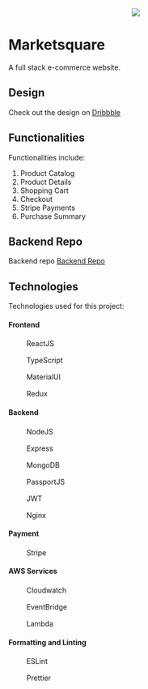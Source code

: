 <div align="center">
  <img src="https://firebasestorage.googleapis.com/v0/b/marketsquare-62b8e.appspot.com/o/logos%2Flogo-horizontal.png?alt=media&token=ee9b57d6-ec00-4dff-a683-d015f3db9ea3&_gl=1*1jyrwog*_ga*MTcyMjg1OTQuMTY4NTMxNjU0MA..*_ga_CW55HF8NVT*MTY4NTUyMDM2NS4yLjEuMTY4NTUyMDQ4My4wLjAuMA..">
</div>


# Marketsquare

A full stack e-commerce website.

## Design

Check out the design on [Dribbble](https://dribbble.com/shots/21591624-Marketsquare)

## Functionalities

Functionalities include:

1. Product Catalog
2. Product Details
3. Shopping Cart
4. Checkout
5. Stripe Payments
6. Purchase Summary

## Backend Repo

Backend repo [Backend Repo](https://github.com/taravannheng/marketsquare-backend)

## Technologies

Technologies used for this project:

#### Frontend

<img src="https://cdn.jsdelivr.net/gh/devicons/devicon/icons/react/react-original.svg" height="16" width="16" /> &nbsp; &nbsp; ReactJS

<img src="https://cdn.jsdelivr.net/gh/devicons/devicon/icons/typescript/typescript-original.svg" height="16" width="16" /> &nbsp; &nbsp; TypeScript

<img src="https://cdn.jsdelivr.net/gh/devicons/devicon/icons/materialui/materialui-original.svg" height="16" width="16" /> &nbsp; &nbsp; MaterialUI

<img src="https://cdn.jsdelivr.net/gh/devicons/devicon/icons/redux/redux-original.svg" height="16" width="16" /> &nbsp; &nbsp; Redux

#### Backend

<img src="https://cdn.jsdelivr.net/gh/devicons/devicon/icons/nodejs/nodejs-original.svg" height="16" width="16" /> &nbsp; &nbsp; NodeJS

<img src="https://cdn.jsdelivr.net/gh/devicons/devicon/icons/express/express-original.svg" height="16" width="16" /> &nbsp; &nbsp; Express

<img src="https://cdn.jsdelivr.net/gh/devicons/devicon/icons/mongodb/mongodb-original.svg" height="16" width="16" /> &nbsp; &nbsp; MongoDB

<img src="https://svgshare.com/i/943.svg" height="16" width="16" /> &nbsp; &nbsp; PassportJS

<img src="https://jwt.io/img/pic_logo.svg" height="16" width="16" /> &nbsp; &nbsp; JWT

<img src="https://www.svgrepo.com/show/373924/nginx.svg" height="16" width="16" /> &nbsp; &nbsp; Nginx

#### Payment

<img src="https://www.vectorlogo.zone/logos/stripe/stripe-icon.svg" height="16" width="16" /> &nbsp; &nbsp; Stripe

#### AWS Services

<img src="https://d202huc2cacnce.cloudfront.net/icon/8f57ebd825a828e205b2dde223ba17e4-6af63a22dc297f8041286760ee8cd2c9.svg" height="16" width="16" /> &nbsp; &nbsp; Cloudwatch

<img src="https://d202huc2cacnce.cloudfront.net/icon/16908b0605f2645dfcb4c3a8d248cef3-8fdd092f1116685eeb75b950acb85987.svg" height="16" width="16" /> &nbsp; &nbsp; EventBridge

<img src="https://d202huc2cacnce.cloudfront.net/icon/945f3fc449518a73b9f5f32868db466c-926961f91b072604c42b7f39ce2eaf1c.svg" height="16" width="16" /> &nbsp; &nbsp; Lambda

#### Formatting and Linting

<img src="https://cdn.jsdelivr.net/gh/devicons/devicon/icons/eslint/eslint-original.svg" height="16" width="16" /> &nbsp; &nbsp; ESLint

<img src="https://cdn.cdnlogo.com/logos/p/5/prettier.svg" height="16" width="16" /> &nbsp; &nbsp; Prettier